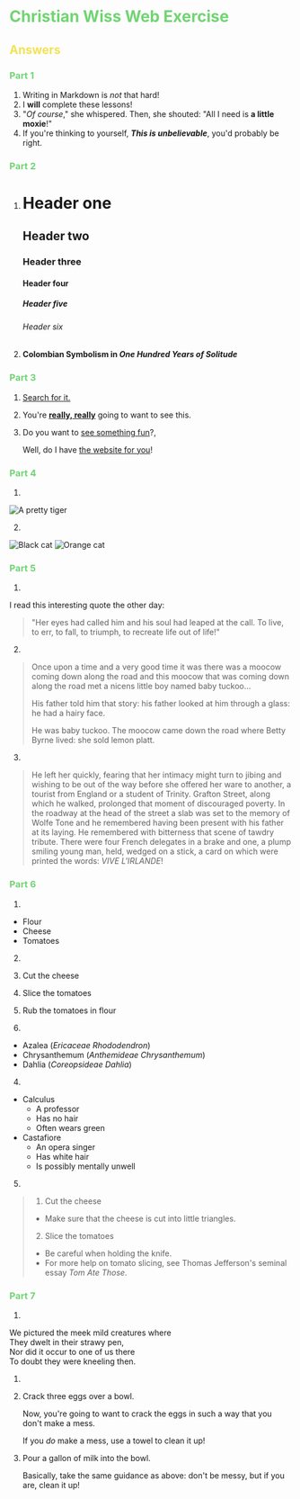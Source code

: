 # <span style="color: #72D473;">Christian Wiss Web Exercise</span>

## <span style="color: #F2E255;">Answers</span>

### <span style="color: #72D473;">Part 1</span>

1. Writing in Markdown is _not_ that hard!
2. I **will** complete these lessons!
3. "_Of course_," she whispered. Then, she shouted: "All I need is **a little moxie**!"
4. If you're thinking to yourself, **_This is unbelievable_**, you'd probably be right.

### <span style="color: #72D473;">Part 2</span>

1. # Header one
   ## Header two
   ### Header three
   #### Header four
   ##### Header five
   ###### Header six

2. #### Colombian Symbolism in _One Hundred Years of Solitude_

### <span style="color: #72D473;">Part 3</span>

1. [Search for it.](http://www.google.com)
2. You're [**really, really**](http://www.dailykitten.com) going to want to see this.
3. Do you want to [see something fun][a fun place]?, 
   
   Well, do I have [the website for you][another fun place]!

[a fun place]: http://www.zombo.com
[another fun place]: http://www.stumbleupon.com

### <span style="color: #72D473;">Part 4</span>

1. 

![A pretty tiger](https://upload.wikimedia.org/wikipedia/commons/5/56/Tiger.50.jpg)

2. 

![Black cat][Black]
![Orange cat][Orange]

[Black]: https://upload.wikimedia.org/wikipedia/commons/a/a3/81_INF_DIV_SSI.jpg
[Orange]: http://icons.iconarchive.com/icons/google/noto-emoji-animals-nature/256/22221-cat-icon.png

### <span style="color: #72D473;">Part 5</span>
1.
I read this interesting quote the other day:

>"Her eyes had called him and his soul had leaped at the call. To live, to err, to fall, to triumph, to recreate life out of life!"
2. 
>Once upon a time and a very good time it was there was a moocow coming down along the road and this moocow that was coming down along the road met a nicens little boy named baby tuckoo...
>
>His father told him that story: his father looked at him through a glass: he had a hairy face.
>
>He was baby tuckoo. The moocow came down the road where Betty Byrne lived: she sold lemon platt.
3. 
>He left her quickly, fearing that her intimacy might turn to jibing and wishing to be out of the way before she offered her ware to another, a tourist from England or a student of Trinity. Grafton Street, along which he walked, prolonged that moment of discouraged poverty. In the roadway at the head of the street a slab was set to the memory of Wolfe Tone and he remembered having been present with his father at its laying. He remembered with bitterness that scene of tawdry tribute. There were four French delegates in a brake and one, a plump smiling young man, held, wedged on a stick, a card on which were printed the words: _VIVE L'IRLANDE_!

### <span style="color: #72D473;">Part 6</span>

1. 
* Flour
* Cheese
* Tomatoes

2. 
1. Cut the cheese
2. Slice the tomatoes
3. Rub the tomatoes in flour

3. 

* Azalea (_Ericaceae Rhododendron_)
* Chrysanthemum (_Anthemideae Chrysanthemum_)
* Dahlia (_Coreopsideae Dahlia_)

4. 
* Calculus
    * A professor
    * Has no hair
    * Often wears green
* Castafiore
    * An opera singer
    * Has white hair
    * Is possibly mentally unwell

5. 
> 1. Cut the cheese
>   * Make sure that the cheese is cut into little triangles.
>
> 2. Slice the tomatoes
>   * Be careful when holding the knife.
>   * For more help on tomato slicing, see Thomas Jefferson's seminal essay _Tom Ate Those_.

### <span style="color: #72D473;">Part 7</span>

1. 
We pictured the meek mild creatures where  
They dwelt in their strawy pen,  
Nor did it occur to one of us there  
To doubt they were kneeling then.


1.

1. Crack three eggs over a bowl.

   Now, you're going to want to crack the eggs in such a way that you don't make a mess.

   If you _do_ make a mess, use a towel to clean it up!

2. Pour a gallon of milk into the bowl.

   Basically, take the same guidance as above: don't be messy, but if you are, clean it up!